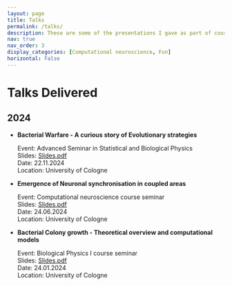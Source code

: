 ```yaml
---
layout: page
title: Talks
permalink: /talks/
description: These are some of the presentations I gave as part of course work and otherwise.
nav: true
nav_order: 3
display_categories: [Computational neuroscience, Fun]
horizontal: False
---
```


# Talks Delivered

## 2024
- **Bacterial Warfare - A curious story of Evolutionary strategies** 
  
  Event: Advanced Seminar in Statistical and Biological Physics \
  Slides: [Slides.pdf](/assets/pdf/slides/Bacterial_warfare.pdf) \
  Date: 22.11.2024  
  Location: University of Cologne

- **Emergence of Neuronal synchronisation in coupled areas** 
  
  Event: Computational neuroscience course seminar \
  Slides: [Slides.pdf](/assets/pdf/slides/colony_growth_models.pdf) \
  Date: 24.06.2024  
  Location: University of Cologne

- **Bacterial Colony growth - Theoretical overview and computational models** 
  
  Event: Biological Physics I course seminar \
  Slides: [Slides.pdf](/assets/pdf/slides/colony_growth_models.pdf) \
  Date: 24.01.2024  
  Location: University of Cologne




